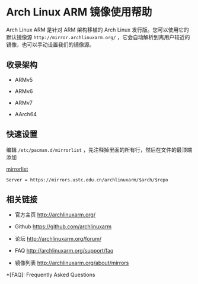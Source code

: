 ---
---

# Arch Linux ARM 镜像使用帮助

Arch Linux ARM 是针对 ARM 架构移植的 Arch Linux 发行版。您可以使用它的默认镜像源 `http://mirror.archlinuxarm.org/` ，它会自动解析到离用户较近的镜像，也可以手动设置我们的镜像源。

## 收录架构

- ARMv5

- ARMv6

- ARMv7

- AArch64

## 快速设置

编辑 `/etc/pacman.d/mirrorlist` ，先注释掉里面的所有行，然后在文件的最顶端添加

[mirrorlist](/wiki/_export/code/mirrors/help/mirrorlist435f-2?codeblock=0 "下载片段")

    Server = https://mirrors.ustc.edu.cn/archlinuxarm/$arch/$repo

## 相关链接

- 官方主页 <http://archlinuxarm.org/>

- Github <https://github.com/archlinuxarm>

- 论坛 <http://archlinuxarm.org/forum/>

- FAQ <http://archlinuxarm.org/support/faq>

- 镜像列表 <http://archlinuxarm.org/about/mirrors>

\*[FAQ]: Frequently Asked Questions
